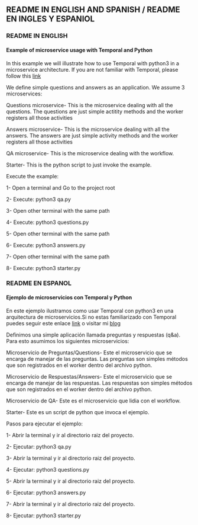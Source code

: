 ## README IN ENGLISH AND SPANISH / README EN INGLES Y ESPANIOL

### README IN ENGLISH
#### Example of microservice usage with Temporal and Python
In this example we will illustrate how to use Temporal with python3 in a microservice architecture. If you are not familiar with Temporal, please follow this [link](https://temporal.io/)

We define simple questions and answers as an application. We assume 3 microservices:

Questions microservice- This is the microservice dealing with all the questions. The questions are just simple actitity methods and the worker registers all those activities

Answers microservice- This is the microservice dealing with all the answers. The answers are just simple activity methods and the worker registers all those activities

QA microservice- This is the microservice dealing with the workflow.

Starter- This is the python script to just invoke the example.

Execute the example:

1- Open a terminal and Go to the project root

2- Execute: python3 qa.py

3- Open other terminal with the same path

4- Execute: python3 questions.py

5- Open other terminal with the same path

6- Execute: python3 answers.py

7- Open other terminal with the same path

8- Execute: python3 starter.py

### README EN ESPANOL
#### Ejemplo de microservicios con Temporal y Python
En este ejemplo ilustramos como usar Temporal con python3 en una arquitectura de microservicios.Si no estas familiarizado con Temporal puedes seguir este enlace [link](https://temporal.io/) o visitar mi [blog](https://sistecma.github.io/)

Definimos una simple aplicación llamada preguntas y respuestas (q&a). Para esto asumimos los siguientes microservicios:

Microservicio de Preguntas/Questions- Este el microservicio que se encarga de manejar de las preguntas. Las preguntas son simples métodos que son registrados en el worker dentro del archivo python.

Microservicio de Respuestas/Answers-  Este el microservicio que se encarga de manejar de las respuestas. Las respuestas son simples métodos que son registrados en el worker dentro del archivo python.

Microservicio de QA- Este es el microservicio que lidia con el workflow.

Starter- Este es un script de python que invoca el ejemplo.

Pasos para ejecutar el ejemplo:

1- Abrir la terminal y ir al directorio raiz del proyecto. 

2- Ejecutar: python3 qa.py

3- Abrir la terminal y ir al directorio raiz del proyecto. 

4- Ejecutar: python3 questions.py

5- Abrir la terminal y ir al directorio raiz del proyecto. 

6- Ejecutar: python3 answers.py

7- Abrir la terminal y ir al directorio raiz del proyecto. 

8- Ejecutar: python3 starter.py



